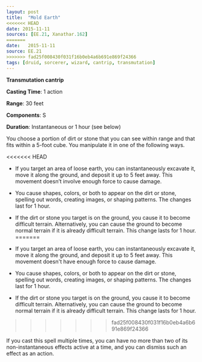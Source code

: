 ```yaml
---
layout: post
title:  "Mold Earth"
<<<<<<< HEAD
date: 2015-11-11
sources: [EE.21, Xanathar.162]
=======
date:   2015-11-11
source: EE.21
>>>>>>> fad25f008430f031f16b0eb4a6b691e869f24366
tags: [druid, sorcerer, wizard, cantrip, transmutation]
---
```


**Transmutation cantrip**

**Casting Time**: 1 action

**Range**: 30 feet

**Components**: S

**Duration**: Instantaneous or 1 hour (see below)

You choose a portion of dirt or stone that you can see within range and that fits within a 5-foot cube. You manipulate it in one of the following ways.

<<<<<<< HEAD
 * If you target an area of loose earth, you can instantaneously excavate it, move it along the ground, and deposit it up to 5 feet away. This movement doesn’t involve enough force to cause damage.

 * You cause shapes, colors, or both to appear on the dirt or stone, spelling out words, creating images, or shaping patterns. The changes last for 1 hour.

 * If the dirt or stone you target is on the ground, you cause it to become difficult terrain. Alternatively, you can cause the ground to become normal terrain if it is already difficult terrain. This change lasts for 1 hour.
=======
* If you target an area of loose earth, you can instantaneously excavate it, move it along the ground, and deposit it up to 5 feet away. This movement doesn't have enough force to cause damage.
* You cause shapes, colors, or both to appear on the dirt or stone, spelling out words, creating images, or shaping patterns. The changes last for 1 hour.
* If the dirt or stone you target is on the ground, you cause it to become difficult terrain. Alternatively, you can cause the ground to become normal terrain if it is already difficult terrain. This change lasts for 1 hour.
>>>>>>> fad25f008430f031f16b0eb4a6b691e869f24366

If you cast this spell multiple times, you can have no more than two of its non-instantaneous effects active at a time, and you can dismiss such an effect as an action.
